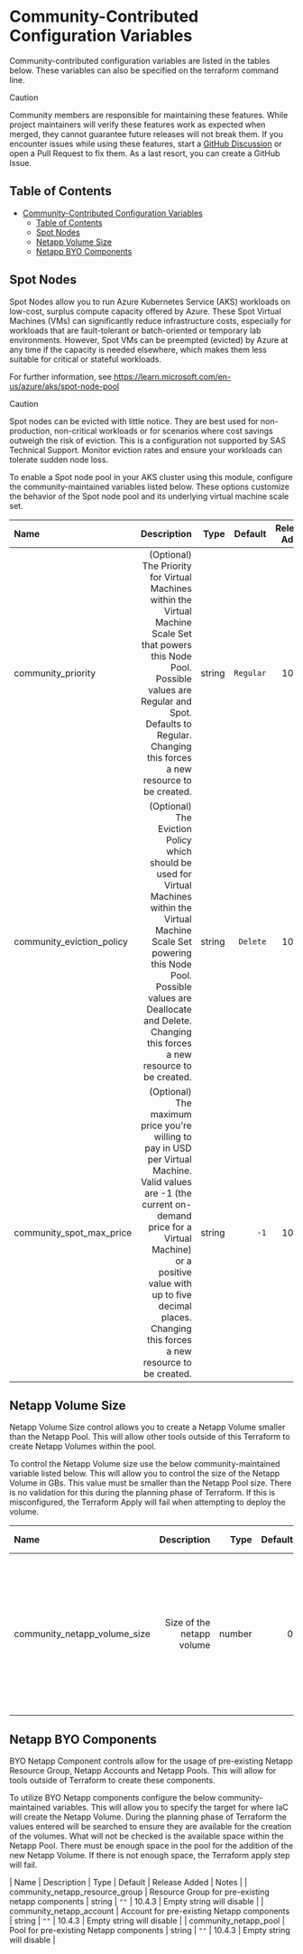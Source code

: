 # Community-Contributed Configuration Variables

Community-contributed configuration variables are listed in the tables below. These variables can also be specified on the terraform command line.

> [!CAUTION]
> Community members are responsible for maintaining these features. While project maintainers will verify these features work as expected when merged, they cannot guarantee future releases will not break them. If you encounter issues while using these features, start a [GitHub Discussion](https://github.com/sassoftware/viya4-iac-azure/discussions) or open a Pull Request to fix them. As a last resort, you can create a GitHub Issue.

## Table of Contents

- [Community-Contributed Configuration Variables](#community-contributed-configuration-variables)
  - [Table of Contents](#table-of-contents)
  - [Spot Nodes](#spot-nodes)
  - [Netapp Volume Size](#netapp-volume-size)
  - [Netapp BYO Components](#netapp-byo-components)

<a name="spot_nodes"></a>
## Spot Nodes

Spot Nodes allow you to run Azure Kubernetes Service (AKS) workloads on low-cost, surplus compute capacity offered by Azure. These Spot Virtual Machines (VMs) can significantly reduce infrastructure costs, especially for workloads that are fault-tolerant or batch-oriented or temporary lab environments. However, Spot VMs can be preempted (evicted) by Azure at any time if the capacity is needed elsewhere, which makes them less suitable for critical or stateful workloads.

For further information, see https://learn.microsoft.com/en-us/azure/aks/spot-node-pool

> [!CAUTION] 
> Spot nodes can be evicted with little notice. They are best used for non-production, non-critical workloads or for scenarios where cost savings outweigh the risk of eviction. This is a configuration not supported by SAS Technical Support. Monitor eviction rates and ensure your workloads can tolerate sudden node loss.

To enable a Spot node pool in your AKS cluster using this module, configure the community-maintained variables listed below. These options customize the behavior of the Spot node pool and its underlying virtual machine scale set.

| Name | Description | Type | Default | Release Added | Notes |
| :--- | ---: | ---: | ---: | ---: | ---: |
| community_priority | (Optional) The Priority for Virtual Machines within the Virtual Machine Scale Set that powers this Node Pool. Possible values are Regular and Spot. Defaults to Regular. Changing this forces a new resource to be created. | string | `Regular` | 10.3.0 | Changing this to Spot enables the Spot node pool functionality |
| community_eviction_policy | (Optional) The Eviction Policy which should be used for Virtual Machines within the Virtual Machine Scale Set powering this Node Pool. Possible values are Deallocate and Delete. Changing this forces a new resource to be created. | string | `Delete` | 10.3.0 | |
| community_spot_max_price | (Optional) The maximum price you're willing to pay in USD per Virtual Machine. Valid values are -1 (the current on-demand price for a Virtual Machine) or a positive value with up to five decimal places. Changing this forces a new resource to be created. | string | `-1` | 10.3.0 | |

<a name="netapp_volume_size"></a>
## Netapp Volume Size

Netapp Volume Size control allows you to create a Netapp Volume smaller than the Netapp Pool. This will allow other tools outside of this Terraform to create Netapp Volumes within the pool.

To control the Netapp Volume size use the below community-maintained variable listed below. This will allow you to control the size of the Netapp Volume in GBs. This value must be smaller than the Netapp Pool size. There is no validation for this during the planning phase of Terraform. If this is misconfigured, the Terraform Apply will fail when attempting to deploy the volume.

| Name | Description | Type | Default | Release Added | Notes |
| :--- | ---: | ---: | ---: | ---: | ---: |
| community_netapp_volume_size | Size of the netapp volume | number | 0 | 10.3.0 | Zero will disable, must be smaller than the Netapp Pool. The value is given in GB |

<a name="netapp_byo_components"></a>
## Netapp BYO Components

BYO Netapp Component controls allow for the usage of pre-existing Netapp Resource Group, Netapp Accounts and Netapp Pools. This will allow for tools outside of Terraform to create these components.

To utilize BYO Netapp components configure the below community-maintained variables. This will allow you to specify the target for where IaC will create the Netapp Volume. During the planning phase of Terraform the values entered will be searched to ensure they are available for the creation of the volumes. What will not be checked is the available space within the Netapp Pool. There must be enough space in the pool for the addition of the new Netapp Volume. If there is not enough space, the Terraform apply step will fail.

| Name | Description | Type | Default | Release Added | Notes |
| community_netapp_resource_group | Resource Group for pre-existing netapp components | string | `""` | 10.4.3 | Empty string will disable |
| community_netapp_account | Account for pre-existing Netapp components | string | `""` | 10.4.3 | Empty string will disable |
| community_netapp_pool | Pool for pre-existing Netapp components | string | `""` | 10.4.3 | Empty string will disable |